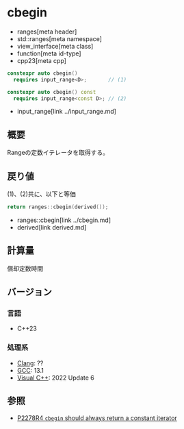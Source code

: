 # cbegin
* ranges[meta header]
* std::ranges[meta namespace]
* view_interface[meta class]
* function[meta id-type]
* cpp23[meta cpp]

```cpp
constexpr auto cbegin()
  requires input_range<D>;       // (1)

constexpr auto cbegin() const
  requires input_range<const D>; // (2)
```
* input_range[link ../input_range.md]

## 概要

Rangeの定数イテレータを取得する。

## 戻り値

(1)、(2)共に、以下と等価

```cpp
return ranges::cbegin(derived());
```
* ranges::cbegin[link ../cbegin.md]
* derived[link derived.md]

## 計算量
償却定数時間

## バージョン
### 言語
- C++23

### 処理系
- [Clang](/implementation.md#clang): ??
- [GCC](/implementation.md#gcc): 13.1
- [Visual C++](/implementation.md#visual_cpp): 2022 Update 6

## 参照

- [P2278R4 `cbegin` should always return a constant iterator](https://www.open-std.org/jtc1/sc22/wg21/docs/papers/2022/p2278r4.html)
